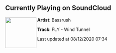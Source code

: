 ## Currently Playing on SoundCloud

[<img align="left" width="100" src="https://i1.sndcdn.com/artworks-Lln6RRZWQ2DniCAP-OHCs9w-t50x50.jpg">](https://soundcloud.com/bassrush/fly-wind-tunnel?in=bassrush/sets/the-prophecy-vol-2)

**Artist**: Bassrush 

**Track**: FLY - Wind Tunnel

Last updated at 08/12/2020 07:34

